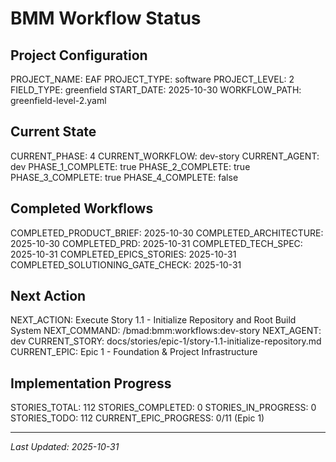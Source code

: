# BMM Workflow Status

## Project Configuration

PROJECT_NAME: EAF
PROJECT_TYPE: software
PROJECT_LEVEL: 2
FIELD_TYPE: greenfield
START_DATE: 2025-10-30
WORKFLOW_PATH: greenfield-level-2.yaml

## Current State

CURRENT_PHASE: 4
CURRENT_WORKFLOW: dev-story
CURRENT_AGENT: dev
PHASE_1_COMPLETE: true
PHASE_2_COMPLETE: true
PHASE_3_COMPLETE: true
PHASE_4_COMPLETE: false

## Completed Workflows

COMPLETED_PRODUCT_BRIEF: 2025-10-30
COMPLETED_ARCHITECTURE: 2025-10-30
COMPLETED_PRD: 2025-10-31
COMPLETED_TECH_SPEC: 2025-10-31
COMPLETED_EPICS_STORIES: 2025-10-31
COMPLETED_SOLUTIONING_GATE_CHECK: 2025-10-31

## Next Action

NEXT_ACTION: Execute Story 1.1 - Initialize Repository and Root Build System
NEXT_COMMAND: /bmad:bmm:workflows:dev-story
NEXT_AGENT: dev
CURRENT_STORY: docs/stories/epic-1/story-1.1-initialize-repository.md
CURRENT_EPIC: Epic 1 - Foundation & Project Infrastructure

## Implementation Progress

STORIES_TOTAL: 112
STORIES_COMPLETED: 0
STORIES_IN_PROGRESS: 0
STORIES_TODO: 112
CURRENT_EPIC_PROGRESS: 0/11 (Epic 1)

---

_Last Updated: 2025-10-31_
